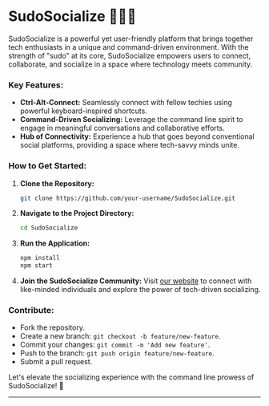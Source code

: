 # SudoSocialize 👨🏻‍💻

SudoSocialize is a powerful yet user-friendly platform that brings together tech enthusiasts in a unique and command-driven environment. With the strength of "sudo" at its core, SudoSocialize empowers users to connect, collaborate, and socialize in a space where technology meets community.

### Key Features:

- **Ctrl-Alt-Connect:** Seamlessly connect with fellow techies using powerful keyboard-inspired shortcuts.
- **Command-Driven Socializing:** Leverage the command line spirit to engage in meaningful conversations and collaborative efforts.
- **Hub of Connectivity:** Experience a hub that goes beyond conventional social platforms, providing a space where tech-savvy minds unite.

### How to Get Started:

1. **Clone the Repository:**
   ```bash
   git clone https://github.com/your-username/SudoSocialize.git
   ```

2. **Navigate to the Project Directory:**
   ```bash
   cd SudoSocialize
   ```

3. **Run the Application:**
   ```bash
   npm install
   npm start
   ```

4. **Join the SudoSocialize Community:**
   Visit [our website](https://www.sudosocialize.com) to connect with like-minded individuals and explore the power of tech-driven socializing.

### Contribute:

- Fork the repository.
- Create a new branch: `git checkout -b feature/new-feature`.
- Commit your changes: `git commit -m 'Add new feature'`.
- Push to the branch: `git push origin feature/new-feature`.
- Submit a pull request.

Let's elevate the socializing experience with the command line prowess of SudoSocialize! 🚀

---

